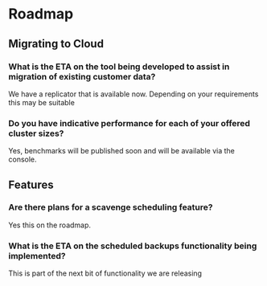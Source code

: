 # Roadmap

## Migrating to Cloud

### What is the ETA on the tool being developed to assist in migration of existing customer data?

We have a replicator that is available now. 
Depending on your requirements this may be suitable

### Do you have indicative performance for each of your offered cluster sizes?

Yes, benchmarks will be published soon and will be available via the console.


## Features

### Are there plans for a scavenge scheduling feature?

Yes this on the roadmap.

### What is the ETA on the scheduled backups functionality being implemented?

This is part of the next bit of functionality we are releasing




